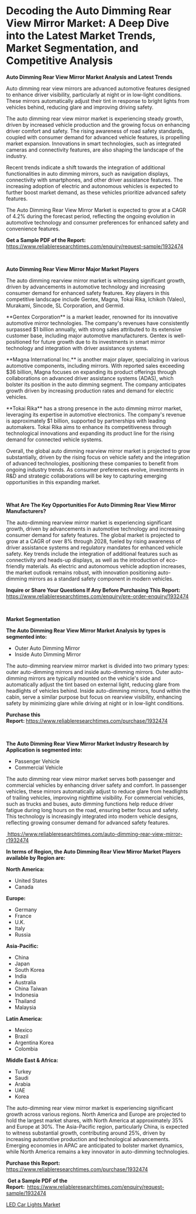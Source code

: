 <p><h1>Decoding the Auto Dimming Rear View Mirror Market: A Deep Dive into the Latest Market Trends, Market Segmentation, and Competitive Analysis</h1></p><p><strong>Auto Dimming Rear View Mirror Market Analysis and Latest Trends</strong></p>
<p><p>Auto dimming rear view mirrors are advanced automotive features designed to enhance driver visibility, particularly at night or in low-light conditions. These mirrors automatically adjust their tint in response to bright lights from vehicles behind, reducing glare and improving driving safety.</p><p>The auto dimming rear view mirror market is experiencing steady growth, driven by increased vehicle production and the growing focus on enhancing driver comfort and safety. The rising awareness of road safety standards, coupled with consumer demand for advanced vehicle features, is propelling market expansion. Innovations in smart technologies, such as integrated cameras and connectivity features, are also shaping the landscape of the industry.</p><p>Recent trends indicate a shift towards the integration of additional functionalities in auto dimming mirrors, such as navigation displays, connectivity with smartphones, and other driver assistance features. The increasing adoption of electric and autonomous vehicles is expected to further boost market demand, as these vehicles prioritize advanced safety features.</p><p>The Auto Dimming Rear View Mirror Market is expected to grow at a CAGR of 4.2% during the forecast period, reflecting the ongoing evolution in automotive technology and consumer preferences for enhanced safety and convenience features.</p></p>
<p><strong>Get a Sample PDF of the Report:&nbsp;</strong> <a href="https://www.reliableresearchtimes.com/enquiry/request-sample/1932474?utm_campaign=3054&utm_medium=2&utm_source=Github&utm_content=ia&utm_term=30032025&utm_id=auto-dimming-rear-view-mirror">https://www.reliableresearchtimes.com/enquiry/request-sample/1932474</a></p>
<p>&nbsp;</p>
<p><strong>Auto Dimming Rear View Mirror Major Market Players</strong></p>
<p><p>The auto dimming rearview mirror market is witnessing significant growth, driven by advancements in automotive technology and increasing consumer demand for enhanced safety features. Key players in this competitive landscape include Gentex, Magna, Tokai Rika, Ichikoh (Valeo), Murakami, Sincode, SL Corporation, and Germid.</p><p>**Gentex Corporation** is a market leader, renowned for its innovative automotive mirror technologies. The company's revenues have consistently surpassed $1 billion annually, with strong sales attributed to its extensive customer base, including major automotive manufacturers. Gentex is well-positioned for future growth due to its investments in smart mirror technology and integration with driver assistance systems.</p><p>**Magna International Inc.** is another major player, specializing in various automotive components, including mirrors. With reported sales exceeding $36 billion, Magna focuses on expanding its product offerings through collaborations on advanced driver assistance systems (ADAS), which bolster its position in the auto dimming segment. The company anticipates growth driven by increasing production rates and demand for electric vehicles.</p><p>**Tokai Rika** has a strong presence in the auto dimming mirror market, leveraging its expertise in automotive electronics. The company's revenue is approximately $1 billion, supported by partnerships with leading automakers. Tokai Rika aims to enhance its competitiveness through technological innovations and expanding its product line for the rising demand for connected vehicle systems.</p><p>Overall, the global auto dimming rearview mirror market is projected to grow substantially, driven by the rising focus on vehicle safety and the integration of advanced technologies, positioning these companies to benefit from ongoing industry trends. As consumer preferences evolve, investments in R&D and strategic collaborations will be key to capturing emerging opportunities in this expanding market.</p></p>
<p>&nbsp;</p>
<p><strong>What Are The Key Opportunities For Auto Dimming Rear View Mirror Manufacturers?</strong></p>
<p><p>The auto-dimming rearview mirror market is experiencing significant growth, driven by advancements in automotive technology and increasing consumer demand for safety features. The global market is projected to grow at a CAGR of over 8% through 2028, fueled by rising awareness of driver assistance systems and regulatory mandates for enhanced vehicle safety. Key trends include the integration of additional features such as connectivity and heads-up displays, as well as the introduction of eco-friendly materials. As electric and autonomous vehicle adoption increases, the market outlook remains robust, with innovation positioning auto-dimming mirrors as a standard safety component in modern vehicles.</p></p>
<p><strong>Inquire or Share Your Questions If Any Before Purchasing This Report:</strong> <a href="https://www.reliableresearchtimes.com/enquiry/pre-order-enquiry/1932474?utm_campaign=3054&utm_medium=2&utm_source=Github&utm_content=ia&utm_term=30032025&utm_id=auto-dimming-rear-view-mirror">https://www.reliableresearchtimes.com/enquiry/pre-order-enquiry/1932474</a></p>
<p>&nbsp;</p>
<p><strong>Market Segmentation</strong></p>
<p><strong>The Auto Dimming Rear View Mirror Market Analysis by types is segmented into:</strong></p>
<p><ul><li>Outer Auto Dimming Mirror</li><li>Inside Auto Dimming Mirror</li></ul></p>
<p><p>The auto-dimming rearview mirror market is divided into two primary types: outer auto-dimming mirrors and inside auto-dimming mirrors. Outer auto-dimming mirrors are typically mounted on the vehicle's side and automatically adjust the tint based on external light, reducing glare from headlights of vehicles behind. Inside auto-dimming mirrors, found within the cabin, serve a similar purpose but focus on rearview visibility, enhancing safety by minimizing glare while driving at night or in low-light conditions.</p></p>
<p><strong>Purchase this Report:&nbsp;</strong><a href="https://www.reliableresearchtimes.com/purchase/1932474?utm_campaign=3054&utm_medium=2&utm_source=Github&utm_content=ia&utm_term=30032025&utm_id=auto-dimming-rear-view-mirror">https://www.reliableresearchtimes.com/purchase/1932474</a></p>
<p>&nbsp;</p>
<p><strong>The Auto Dimming Rear View Mirror Market Industry Research by Application is segmented into:</strong></p>
<p><ul><li>Passenger Vehicle</li><li>Commercial Vehicle</li></ul></p>
<p><p>The auto dimming rear view mirror market serves both passenger and commercial vehicles by enhancing driver safety and comfort. In passenger vehicles, these mirrors automatically adjust to reduce glare from headlights of trailing vehicles, improving nighttime visibility. For commercial vehicles, such as trucks and buses, auto dimming functions help reduce driver fatigue during long hours on the road, ensuring better focus and safety. This technology is increasingly integrated into modern vehicle designs, reflecting growing consumer demand for advanced safety features.</p></p>
<p><a href="https://www.reliableresearchtimes.com/auto-dimming-rear-view-mirror-r1932474?utm_campaign=3054&utm_medium=2&utm_source=Github&utm_content=ia&utm_term=30032025&utm_id=auto-dimming-rear-view-mirror">&nbsp;https://www.reliableresearchtimes.com/auto-dimming-rear-view-mirror-r1932474</a></p>
<p><strong>In terms of Region, the Auto Dimming Rear View Mirror Market Players available by Region are:</strong></p>
<p>
    <p> <strong> North America: </strong>
        <ul>
            <li>United States</li>
            <li>Canada</li>
        </ul>
        </p> 
    <p> <strong> Europe: </strong>
        <ul>
            <li>Germany</li>
            <li>France</li>
            <li>U.K.</li>
            <li>Italy</li>
            <li>Russia</li>
        </ul>
        </p> 
    <p> <strong> Asia-Pacific: </strong>
        <ul>
            <li>China</li>
            <li>Japan</li>
            <li>South Korea</li>
            <li>India</li>
            <li>Australia</li>
            <li>China Taiwan</li>
            <li>Indonesia</li>
            <li>Thailand</li>
            <li>Malaysia</li>
        </ul>
        </p> 
    <p> <strong> Latin America: </strong>
        <ul>
            <li>Mexico</li>
            <li>Brazil</li>
            <li>Argentina Korea</li>
            <li>Colombia</li>
        </ul>
        </p> 
    <p> <strong> Middle East & Africa: </strong>
        <ul>
            <li>Turkey</li>
            <li>Saudi</li>
            <li>Arabia</li>
            <li>UAE</li>
            <li>Korea</li>
        </ul>
    </p>
    </p>
<p><p>The auto-dimming rear view mirror market is experiencing significant growth across various regions. North America and Europe are projected to hold the largest market shares, with North America at approximately 35% and Europe at 30%. The Asia-Pacific region, particularly China, is expected to witness substantial growth, contributing around 25%, driven by increasing automotive production and technological advancements. Emerging economies in APAC are anticipated to bolster market dynamics, while North America remains a key innovator in auto-dimming technologies.</p></p>
<p><strong>Purchase this Report: </strong><a href="https://www.reliableresearchtimes.com/purchase/1932474?utm_campaign=3054&utm_medium=2&utm_source=Github&utm_content=ia&utm_term=30032025&utm_id=auto-dimming-rear-view-mirror">https://www.reliableresearchtimes.com/purchase/1932474</a></p>
<p>&nbsp;<strong>Get a Sample PDF of the Report:&nbsp;&nbsp;</strong><a href="https://www.reliableresearchtimes.com/enquiry/request-sample/1932474?utm_campaign=3054&utm_medium=2&utm_source=Github&utm_content=ia&utm_term=30032025&utm_id=auto-dimming-rear-view-mirror">https://www.reliableresearchtimes.com/enquiry/request-sample/1932474</a></p>
<p><strong></strong></p>
<p><p><a href="https://github.com/balapopepi/Market-Research-Report-List-1/blob/main/led-car-lights-market.md?utm_campaign=3054&utm_medium=2&utm_source=Github&utm_content=ia&utm_term=30032025&utm_id=auto-dimming-rear-view-mirror">LED Car Lights Market</a></p></p>